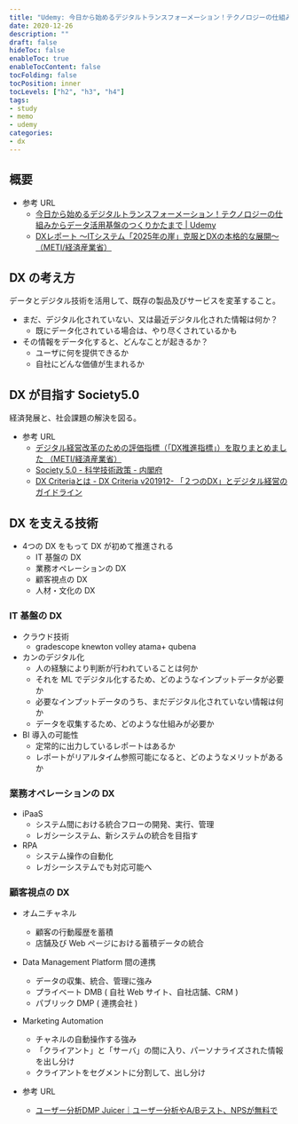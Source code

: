 ```yaml
---
title: "Udemy: 今日から始めるデジタルトランスフォーメーション！テクノロジーの仕組みからデータ活用基盤の作り方まで"
date: 2020-12-26
description: ""
draft: false
hideToc: false
enableToc: true
enableTocContent: false
tocFolding: false
tocPosition: inner
tocLevels: ["h2", "h3", "h4"]
tags:
- study
- memo
- udemy
categories:
- dx
---
```


## 概要

- 参考 URL
  - [今日から始めるデジタルトランスフォーメーション！テクノロジーの仕組みからデータ活用基盤のつくりかたまで \| Udemy](https://www.udemy.com/course/bjminjsw/)
  - [DXレポート ～ITシステム「2025年の崖」克服とDXの本格的な展開～（METI/経済産業省）](https://www.meti.go.jp/shingikai/mono_info_service/digital_transformation/20180907_report.html)

## DX の考え方

データとデジタル技術を活用して、既存の製品及びサービスを変革すること。

- まだ、デジタル化されていない、又は最近デジタル化された情報は何か？
  - 既にデータ化されている場合は、やり尽くされているかも
- その情報をデータ化すると、どんなことが起きるか？
  - ユーザに何を提供できるか
  - 自社にどんな価値が生まれるか

## DX が目指す Society5.0

経済発展と、社会課題の解決を図る。

- 参考 URL
  - [デジタル経営改革のための評価指標（「DX推進指標」）を取りまとめました （METI/経済産業省）](https://www.meti.go.jp/press/2019/07/20190731003/20190731003.html)
  - [Society 5\.0 \- 科学技術政策 \- 内閣府](https://www8.cao.go.jp/cstp/society5_0/)
  - [DX Criteriaとは \- DX Criteria v201912\- 「２つのDX」とデジタル経営のガイドライン](https://cto-a.github.io/dxcriteria/about.html)

## DX を支える技術

- 4つの DX をもって DX が初めて推進される
  - IT 基盤の DX
  - 業務オペレーションの DX
  - 顧客視点の DX
  - 人材・文化の DX


### IT 基盤の DX

- クラウド技術
  - gradescope knewton volley atama+ qubena
- カンのデジタル化
  - 人の経験により判断が行われていることは何か
  - それを ML でデジタル化するため、どのようなインプットデータが必要か
  - 必要なインプットデータのうち、まだデジタル化されていない情報は何か
  - データを収集するため、どのような仕組みが必要か
- BI 導入の可能性
  - 定常的に出力しているレポートはあるか
  - レポートがリアルタイム参照可能になると、どのようなメリットがあるか


### 業務オペレーションの DX

- iPaaS
  - システム間における統合フローの開発、実行、管理
  - レガシーシステム、新システムの統合を目指す
- RPA
  - システム操作の自動化
  - レガシーシステムでも対応可能へ

### 顧客視点の DX

- オムニチャネル
  - 顧客の行動履歴を蓄積
  - 店舗及び Web ページにおける蓄積データの統合
- Data Management Platform 間の連携
  - データの収集、統合、管理に強み
  - プライベート DMB ( 自社 Web サイト、自社店舗、CRM )
  - パブリック DMP ( 連携会社 )
- Marketing Automation
  - チャネルの自動操作する強み
  - 「クライアント」と「サーバ」の間に入り、パーソナライズされた情報を出し分け
  - クライアントをセグメントに分割して、出し分け

- 参考 URL
  - [ユーザー分析DMP Juicer｜ユーザー分析やA/Bテスト、NPSが無料で](https://juicer.cc/)
